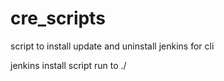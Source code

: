 # cre_scripts

script to install update and uninstall jenkins for cli

jenkins install script
run to ./<script name to run>
  
comments in scripts that explain what they do and are running
